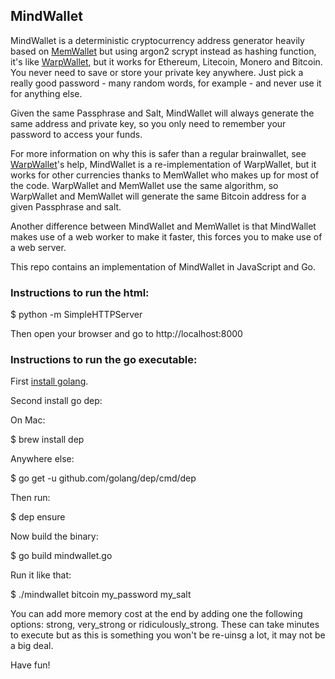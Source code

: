 ## MindWallet

MindWallet is a deterministic cryptocurrency address generator heavily based on [MemWallet](https://github.com/dvdbng/memwallet) but using argon2 scrypt instead as hashing function,
it's like [WarpWallet](https://keybase.io/warp/), but it works for Ethereum, Litecoin, Monero and Bitcoin. You never need to save or store your private key anywhere. Just pick a really good password - many random words, for example - and never use it for anything else.

Given the same Passphrase and Salt, MindWallet will always generate the same address and private key, so you only need to remember your password to access your funds.

For more information on why this is safer than a regular brainwallet, see [WarpWallet](https://keybase.io/warp/)'s help, MindWallet is a re-implementation of WarpWallet, but it works for other currencies thanks to MemWallet who makes up for most of the code. WarpWallet and MemWallet use the same algorithm, so WarpWallet and MemWallet will generate the same Bitcoin address for a given Passphrase and salt.

Another difference between MindWallet and MemWallet is that MindWallet makes use of a web worker to make it faster, this forces you to make use of a web server.

This repo contains an implementation of MindWallet in JavaScript and Go.

### Instructions to run the html:

$ python -m SimpleHTTPServer

Then open your browser and go to http://localhost:8000

### Instructions to run the go executable:

First [install golang](https://golang.org/dl/).

Second install go dep:

On Mac:

$ brew install dep

Anywhere else:

$ go get -u github.com/golang/dep/cmd/dep

Then run:

$ dep ensure

Now build the binary:

$ go build mindwallet.go

Run it like that:

$ ./mindwallet bitcoin my_password my_salt

You can add more memory cost at the end by adding one the following options: strong, very_strong or ridiculously_strong. These can take minutes
to execute but as this is something you won't be re-uinsg a lot, it may not be a big deal.

Have fun!
